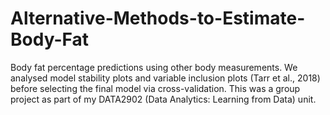 # Alternative-Methods-to-Estimate-Body-Fat
Body fat percentage predictions using other body measurements. We analysed model stability plots and variable inclusion plots (Tarr et al., 2018) before selecting the final model via cross-validation. This was a group project as part of my DATA2902 (Data Analytics: Learning from Data) unit.

